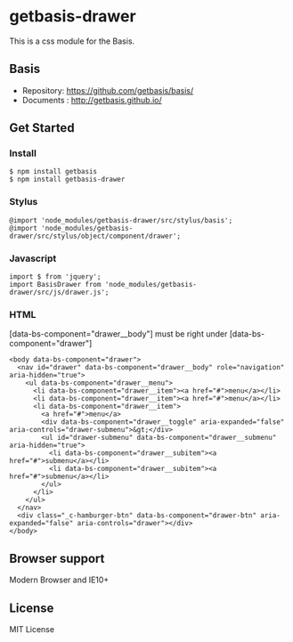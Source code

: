 # getbasis-drawer
This is a css module for the Basis.

## Basis
* Repository: https://github.com/getbasis/basis/
* Documents : http://getbasis.github.io/

## Get Started

### Install
```
$ npm install getbasis
$ npm install getbasis-drawer
```

### Stylus
```
@import 'node_modules/getbasis-drawer/src/stylus/basis';
@import 'node_modules/getbasis-drawer/src/stylus/object/component/drawer';
```

### Javascript
```
import $ from 'jquery';
import BasisDrawer from 'node_modules/getbasis-drawer/src/js/drawer.js';
```

### HTML
[data-bs-component="drawer__body"] must be right under [data-bs-component="drawer"]

```
<body data-bs-component="drawer">
  <nav id="drawer" data-bs-component="drawer__body" role="navigation" aria-hidden="true">
    <ul data-bs-component="drawer__menu">
      <li data-bs-component="drawer__item"><a href="#">menu</a></li>
      <li data-bs-component="drawer__item"><a href="#">menu</a></li>
      <li data-bs-component="drawer__item">
        <a href="#">menu</a>
        <div data-bs-component="drawer__toggle" aria-expanded="false" aria-controls="drawer-submenu">&gt;</div>
        <ul id="drawer-submenu" data-bs-component="drawer__submenu" aria-hidden="true">
          <li data-bs-component="drawer__subitem"><a href="#">submenu</a></li>
          <li data-bs-component="drawer__subitem"><a href="#">submenu</a></li>
        </ul>
      </li>
    </ul>
  </nav>
  <div class="_c-hamburger-btn" data-bs-component="drawer-btn" aria-expanded="false" aria-controls="drawer"></div>
</body>
```

## Browser support
Modern Browser and IE10+

## License
MIT License
